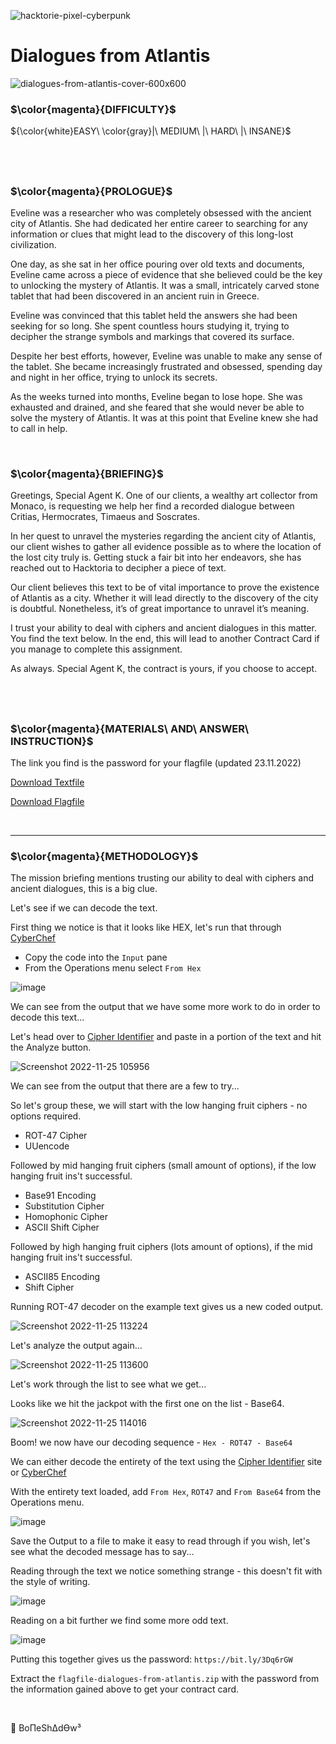 ![hacktorie-pixel-cyberpunk](https://user-images.githubusercontent.com/117080369/210135718-2b467f21-bc81-438c-b856-2ceb3f8b4375.png)

# Dialogues from Atlantis
![dialogues-from-atlantis-cover-600x600](https://user-images.githubusercontent.com/117080369/203964216-1717baa0-b94f-4494-b535-aeb3cc2fa1fc.png)

### $\color{magenta}{DIFFICULTY}$
${\color{white}EASY\ \color{gray}|\ MEDIUM\ |\ HARD\ |\ INSANE}$

$~$
---

### $\color{magenta}{PROLOGUE}$
Eveline was a researcher who was completely obsessed with the ancient city of Atlantis. She had dedicated her entire career to searching for any information or clues that might lead to the discovery of this long-lost civilization.

One day, as she sat in her office pouring over old texts and documents, Eveline came across a piece of evidence that she believed could be the key to unlocking the mystery of Atlantis. It was a small, intricately carved stone tablet that had been discovered in an ancient ruin in Greece.

Eveline was convinced that this tablet held the answers she had been seeking for so long. She spent countless hours studying it, trying to decipher the strange symbols and markings that covered its surface.

Despite her best efforts, however, Eveline was unable to make any sense of the tablet. She became increasingly frustrated and obsessed, spending day and night in her office, trying to unlock its secrets.

As the weeks turned into months, Eveline began to lose hope. She was exhausted and drained, and she feared that she would never be able to solve the mystery of Atlantis. It was at this point that Eveline knew she had to call in help.

$~$

### $\color{magenta}{BRIEFING}$
Greetings, Special Agent K. One of our clients, a wealthy art collector from Monaco, is requesting we help her find a recorded dialogue between Critias, Hermocrates, Timaeus and Soscrates.

In her quest to unravel the mysteries regarding the ancient city of Atlantis, our client wishes to gather all evidence possible as to where the location of the lost city truly is. Getting stuck a fair bit into her endeavors, she has reached out to Hacktoria to decipher a piece of text.

Our client believes this text to be of vital importance to prove the existence of Atlantis as a city. Whether it will lead directly to the discovery of the city is doubtful. Nonetheless, it’s of great importance to unravel it’s meaning.

I trust your ability to deal with ciphers and ancient dialogues in this matter. You find the text below. In the end, this will lead to another Contract Card if you manage to complete this assignment.

As always. Special Agent K, the contract is yours, if you choose to accept.

$~$
---

### $\color{magenta}{MATERIALS\ AND\ ANSWER\ INSTRUCTION}$

The link you find is the password for your flagfile (updated 23.11.2022)

<a href="https://hacktoria.com/wp-content/contracts/items/text-file-dialogues-from-atlantis.zip">Download Textfile</a>

<a href="https://hacktoria.com/wp-content/contracts/flags/flagfile-dialogues-from-atlantis.zip">Download Flagfile</a>

$~$

---

### $\color{magenta}{METHODOLOGY}$
The mission briefing mentions trusting our ability to deal with ciphers and ancient dialogues, this is a big clue.

Let's see if we can decode the text.

First thing we notice is that it looks like HEX, let's run that through <a href="https://gchq.github.io/CyberChef/">CyberChef</a>
* Copy the code into the `Input` pane
* From the Operations menu select `From Hex`

![image](https://user-images.githubusercontent.com/117080369/203968062-e4a5d425-7144-47f5-b885-4921a12f150b.png)


We can see from the output that we have some more work to do in order to decode this text...

Let's head over to <a href="https://www.dcode.fr/cipher-identifier">Cipher Identifier</a> and paste in a portion of the text and hit the Analyze button.

![Screenshot 2022-11-25 105956](https://user-images.githubusercontent.com/117080369/203970354-722ccc0d-79eb-4f0c-86b3-33ab16c6f8c7.png)

We can see from the output that there are a few to try...

So let's group these, we will start with the low hanging fruit ciphers - no options required.
* ROT-47 Cipher
* UUencode

Followed by mid hanging fruit ciphers (small amount of options), if the low hanging fruit ins't successful.
* Base91 Encoding
* Substitution Cipher	
* Homophonic Cipher
* ASCII Shift Cipher

Followed by high hanging fruit ciphers (lots amount of options), if the mid hanging fruit ins't successful.
* ASCII85 Encoding
* Shift Cipher

Running ROT-47 decoder on the example text gives us a new coded output.

![Screenshot 2022-11-25 113224](https://user-images.githubusercontent.com/117080369/203976854-45f3d615-dbcd-4353-a046-30c7481d3f54.png)

Let's analyze the output again...

![Screenshot 2022-11-25 113600](https://user-images.githubusercontent.com/117080369/203977535-dddd8721-e7c4-48aa-9ccf-33cb39e031d7.png)

Let's work through the list to see what we get...

Looks like we hit the jackpot with the first one on the list - Base64.

![Screenshot 2022-11-25 114016](https://user-images.githubusercontent.com/117080369/203978245-a34e27bc-035f-4066-88a7-2be03a5d30f5.png)

Boom! we now have our decoding sequence - `Hex - ROT47 - Base64`

We can either decode the entirety of the text using the <a href="https://www.dcode.fr/cipher-identifier">Cipher Identifier</a> site or <a href="https://gchq.github.io/CyberChef/">CyberChef</a>

With the entirety text loaded, add `From Hex`, `ROT47` and `From Base64` from the Operations menu.

![image](https://user-images.githubusercontent.com/117080369/203979633-e69f95e4-54c3-415a-8657-b64011a6748e.png)

Save the Output to a file to make it easy to read through if you wish, let's see what the decoded message has to say...

Reading through the text we notice something strange - this doesn't fit with the style of writing.

![image](https://user-images.githubusercontent.com/117080369/203982021-675703a8-48c7-464c-aea0-de8f533ca26b.png)

Reading on a bit further we find some more odd text.

![image](https://user-images.githubusercontent.com/117080369/203981082-a2a317fd-bec8-4967-b1c8-4af466a35501.png)

Putting this together gives us the password: `https://bit.ly/3Dq6rGW`

Extract the `flagfile-dialogues-from-atlantis.zip` with the password from the information gained above to get your contract card.

$~$

📌 BoΠeShΔdϴw³

